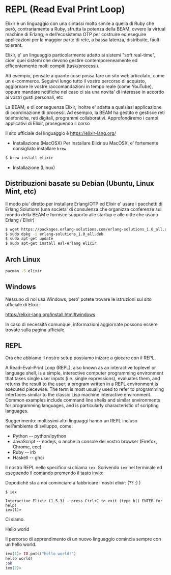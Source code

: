 # REPL (Read Eval Print Loop)

Elixir è un linguaggio con una sintassi molto simile a quella di Ruby che però,
contrariamente a Ruby, sfrutta la potenza della BEAM, ovvero la virtual machine
di Erlang, e dell’ecosistema OTP per costruire ed eseguire applicazioni per la
maggior parte di rete, a bassa latenza, distribuite, fault-tolerant.

Elixir, e' un linguaggio particolarmente adatto ai sistemi "soft real-time",
cioe' quei sistemi che devono gestire contemporeneamente ed efficentemente molti
compiti (task/processi).

Ad esempio, pensate a quante cose possa fare un sito web articolato, come un e-commerce.
Seguirvi lungo tutto il vostro percorso di acquisto, aggiornare le vostre
raccomandazioni in tempo reale (come YouTube), oppure mandare notifiche nel caso
ci sia una novita' di interesse in accordo ai vostri gusti personali, etc

La BEAM, e di conseguenza Elixir, inoltre e' adatta a qualsiasi applicazione di
coordinazione di processi.
Ad esempio, la BEAM ha gestito e gestisce reti telefoniche, reti digitali,
programmi collaborativi.
Approfondiremo i campi applicativi di Elixir, proseguendo il corso

Il sito ufficiale del linguaggio è https://elixir-lang.org/

- Installazione (MacOSX)
Per installare Elixir su MacOSX, e' fortemente consigliato installare `brew`

```bash
$ brew install elixir
```

- Installazione (Linux)

## Distribuzioni basate su Debian (Ubuntu, Linux Mint, etc)

Il modo piu' diretto per installare Erlang/OTP ed Elixir e' usare i pacchetti di
Erlang Solutions (una societa' di consulenza che organizza conferenze sul mondo
della BEAM e fornisce supporto alle startup e alle ditte che usano Erlang /
Elixir)

```bash
$ wget https://packages.erlang-solutions.com/erlang-solutions_1.0_all.deb
$ sudo dpkg -i erlang-solutions_1.0_all.deb
$ sudo apt-get update
$ sudo apt-get install esl-erlang elixir
```

## Arch Linux

```bash
pacman -S elixir
```


## Windows

Nessuno di noi usa Windows, pero' potete trovare le istruzioni sul sito
ufficiale di Elixir:

https://elixir-lang.org/install.html#windows

In caso di necessità comunque, informazioni aggiornate possono essere trovate
sulla pagina ufficiale.

## REPL

Ora che abbiamo il nostro setup possiamo inizare a giocare con il REPL.

A Read–Eval–Print Loop (REPL), also known as an interactive toplevel or language
shell, is a simple, interactive computer programming environment that takes
single user inputs (i.e. single expressions), evaluates them, and returns the
result to the user; a program written in a REPL environment is executed
piecewise. The term is most usually used to refer to programming interfaces
similar to the classic Lisp machine interactive environment. Common examples
include command line shells and similar environments for programming languages,
and is particularly characteristic of scripting languages.

Suggerimento: moltissimi altri linguaggi hanno un REPL incluso nell’ambiente di
sviluppo, come:

* Python -- python/ipython
* JavaScript -- nodejs, o anche la console del vostro browser (Firefox, Chrome, ecc)
* Ruby -- irb
* Haskell -- ghci

Il nostro REPL nello specifico si chiama `iex`.
Scrivendo `iex` nel terminale ed eseguendo il comando premendo il tasto invio:

Dopodiché sta a noi cominciare a fabbricare i nostri elixir: (?? :) )

```shell
$ iex

Interactive Elixir (1.5.3) - press Ctrl+C to exit (type h() ENTER for help)
iex(1)>
```

Ci siamo.

Hello world

Il percorso di apprendimento di un nuovo linguaggio comincia sempre con un hello world.

```elixir
iex(1)> IO.puts("hello world!")
hello world!
:ok
iex(2)>
```
